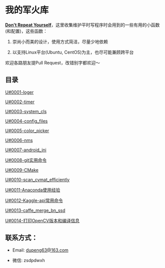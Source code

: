 # 我的军火库

[**Don't Repeat Yourself**](https://en.wikipedia.org/wiki/Don%27t_repeat_yourself)，这里收集维护平时写程序时会用到的一些有用的小函数(和配置)，这些函数：

1. 崇尚小而美的设计，使用方式简洁，尽量少地依赖

2. 以支持Linux平台(Ubuntu, CentOS)为主，也尽可能兼顾跨平台

欢迎各路朋友提Pull Request，改错别字都欢迎～

## 目录

[U#0001-loger](https://github.com/Captain1986/utils/blob/master/U%230001-loger/log.h)

[U#0002-timer](https://github.com/Captain1986/utils/blob/master/U%230002-timer/timer.h)

[U#0003-system_cls](https://github.com/Captain1986/utils/blob/master/U%230003-system_cls/cls.h)

[U#0004-config_files](https://github.com/Captain1986/utils/blob/master/U%230004-config_files/)

[U#0005-color_picker](https://github.com/Captain1986/utils/blob/master/U%230005-color_picker/main.cpp)

[U#0006-nms](https://github.com/Captain1986/utils/blob/master/U%230006-nms/nms.cpp)

[U#0007-android_jni](https://github.com/Captain1986/utils/blob/master/U%230007-android_jni/Application.mk)

[U#0008-git实用命令](https://github.com/Captain1986/utils/blob/master/U%230008-git%E5%AE%9E%E7%94%A8%E5%91%BD%E4%BB%A4/README.md)

[U#0009-CMake](https://github.com/Captain1986/utils/blob/master/U%230009-CMake/)

[U#0010-scan_cvmat_efficiently](https://github.com/Captain1986/utils/blob/master/U%230010-scan_cvmat_efficiently/main.cpp)

[U#0011-Anaconda使用经验](https://github.com/Captain1986/utils/blob/master/U%230011-Anaconda%E4%BD%BF%E7%94%A8%E7%BB%8F%E9%AA%8C/README.md)

[U#0012-Kaggle-api常用命令](https://github.com/Captain1986/utils/blob/master/U%230012-Kaggle-api%E5%B8%B8%E7%94%A8%E5%91%BD%E4%BB%A4/README.md)

[U#0013-caffe_merge_bn_ssd](https://github.com/Captain1986/utils/blob/master/U%230013-caffe_merge_bn_ssd/merge_bn.py)

[U#0014-打印OpenCV版本和编译信息](https://github.com/Captain1986/utils/tree/master/U%230014-%E6%89%93%E5%8D%B0OpenCV%E7%89%88%E6%9C%AC%E5%92%8C%E7%BC%96%E8%AF%91%E4%BF%A1%E6%81%AF)

## 联系方式：

+ Email: dupeng63@163.com

+ 微信: zsdpdwxh

